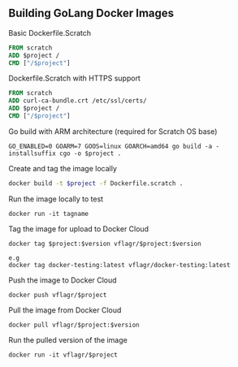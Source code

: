 ## Building GoLang Docker Images

Basic Dockerfile.Scratch

```dockerfile
FROM scratch
ADD $project /
CMD ["/$project"]
```

Dockerfile.Scratch with HTTPS support

```dockerfile
FROM scratch
ADD curl-ca-bundle.crt /etc/ssl/certs/
ADD $project /
CMD ["/$project"]
```

Go build with ARM architecture (required for Scratch OS base)

```shell
GO_ENABLED=0 GOARM=7 GOOS=linux GOARCH=amd64 go build -a -installsuffix cgo -o $project .
```

Create and tag the image locally

```bash
docker build -t $project -f Dockerfile.scratch .
```

Run the image locally to test

```shell
docker run -it tagname 
```

Tag the image for upload to Docker Cloud

```shell
docker tag $project:$version vflagr/$project:$version

e.g
docker tag docker-testing:latest vflagr/docker-testing:latest
```

Push the image to Docker Cloud

```shell
docker push vflagr/$project
```

Pull the image from Docker Cloud

```shell
docker pull vflagr/$project:$version
```

Run the pulled version of the image

```shell
docker run -it vflagr/$project
```